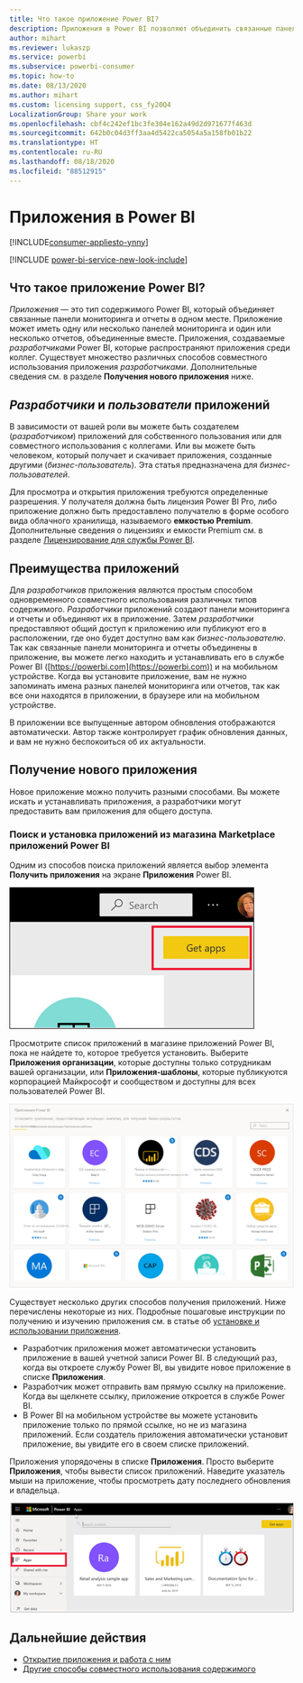 ```yaml
---
title: Что такое приложение Power BI?
description: Приложения в Power BI позволяют объединить связанные панели мониторинга и отчеты в одном решении.
author: mihart
ms.reviewer: lukaszp
ms.service: powerbi
ms.subservice: powerbi-consumer
ms.topic: how-to
ms.date: 08/13/2020
ms.author: mihart
ms.custom: licensing support, css_fy20Q4
LocalizationGroup: Share your work
ms.openlocfilehash: cbf4c242ef1bc3fe304e162a49d2d971677f463d
ms.sourcegitcommit: 642b0c04d3ff3aa4d5422ca5054a5a158fb01b22
ms.translationtype: HT
ms.contentlocale: ru-RU
ms.lasthandoff: 08/18/2020
ms.locfileid: "88512915"
---
```

# <a name="apps-in-power-bi"></a>Приложения в Power BI

[!INCLUDE[consumer-appliesto-ynny](../includes/consumer-appliesto-ynny.md)]

[!INCLUDE [power-bi-service-new-look-include](../includes/power-bi-service-new-look-include.md)]

## <a name="what-is-a-power-bi-app"></a>Что такое приложение Power BI?
*Приложения* — это тип содержимого Power BI, который объединяет связанные панели мониторинга и отчеты в одном месте. Приложение может иметь одну или несколько панелей мониторинга и один или несколько отчетов, объединенные вместе. Приложения, создаваемые *разработчиками* Power BI, которые распространяют приложения среди коллег. Существует множество различных способов совместного использования приложения *разработчиками*. Дополнительные сведения см. в разделе **Получения нового приложения** ниже. 


## <a name="app-designers-and-app-users"></a>*Разработчики* и *пользователи* приложений
В зависимости от вашей роли вы можете быть создателем (*разработчиком*) приложений для собственного пользования или для совместного использования с коллегами. Или вы можете быть человеком, который получает и скачивает приложения, созданные другими (*бизнес-пользователь*). Эта статья предназначена для *бизнес-пользователей*.

Для просмотра и открытия приложения требуются определенные разрешения. У получателя должна быть лицензия Power BI Pro, либо приложение должно быть предоставлено получателю в форме особого вида облачного хранилища, называемого **емкостью Premium**. Дополнительные сведения о лицензиях и емкости Premium см. в разделе [Лицензирование для службы Power BI](end-user-license.md).

## <a name="advantages-of-apps"></a>Преимущества приложений
Для *разработчиков* приложения являются простым способом одновременного совместного использования различных типов содержимого. *Разработчики* приложений создают панели мониторинга и отчеты и объединяют их в приложение. Затем *разработчики* предоставляют общий доступ к приложению или публикуют его в расположении, где оно будет доступно вам как *бизнес-пользователю*. Так как связанные панели мониторинга и отчеты объединены в приложение, вы можете легко находить и устанавливать его в службе Power BI ([https://powerbi.com](https://powerbi.com)) и на мобильном устройстве. Когда вы установите приложение, вам не нужно запоминать имена разных панелей мониторинга или отчетов, так как все они находятся в приложении, в браузере или на мобильном устройстве.

В приложении все выпущенные автором обновления отображаются автоматически. Автор также контролирует график обновления данных, и вам не нужно беспокоиться об их актуальности. 

<!-- add conceptual art -->
## <a name="get-a-new-app"></a>Получение нового приложения
Новое приложение можно получить разными способами. Вы можете искать и устанавливать приложения, а разработчики могут предоставить вам приложения для общего доступа. 

### <a name="find-and-install-apps-from-the-power-bi-apps-marketplace"></a>Поиск и установка приложений из магазина Marketplace приложений Power BI
Одним из способов поиска приложений является выбор элемента **Получить приложения** на экране **Приложения** Power BI. 

![Снимок экрана "Приложения" со значком "Получить приложения"](./media/end-user-apps/power-bi-get-apps-icon.png)

Просмотрите список приложений в магазине приложений Power BI, пока не найдете то, которое требуется установить. Выберите **Приложения организации**, которые доступны только сотрудникам вашей организации, или **Приложения-шаблоны**, которые публикуются корпорацией Майкрософт и сообществом и доступны для всех пользователей Power BI. 

![Marketplace для приложений Power BI](./media/end-user-apps/power-bi-app-marketplace.png)

Существует несколько других способов получения приложений. Ниже перечислены некоторые из них. Подробные пошаговые инструкции по получению и изучению приложения см. в статье об [установке и использовании приложения](end-user-app-view.md).

* Разработчик приложения может автоматически установить приложение в вашей учетной записи Power BI. В следующий раз, когда вы откроете службу Power BI, вы увидите новое приложение в списке **Приложения**. 
* Разработчик может отправить вам прямую ссылку на приложение. Когда вы щелкнете ссылку, приложение откроется в службе Power BI.
* В Power BI на мобильном устройстве вы можете установить приложение только по прямой ссылке, но не из магазина приложений. Если создатель приложения автоматически установит приложение, вы увидите его в своем списке приложений. 


Приложения упорядочены в списке **Приложения**. Просто выберите **Приложения**, чтобы вывести список приложений. Наведите указатель мыши на приложение, чтобы просмотреть дату последнего обновления и владельца. 

![Приложения в Power BI](./media/end-user-apps/power-bi-apps-red.png)


## <a name="next-steps"></a>Дальнейшие действия
* [Открытие приложения и работа с ним](end-user-app-view.md)
* [Другие способы совместного использования содержимого](end-user-shared-with-me.md)

